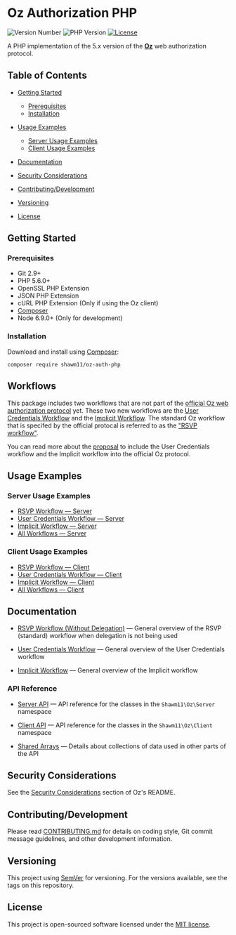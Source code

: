 Oz Authorization PHP
====================

![Version Number](https://img.shields.io/packagist/v/shawm11/oz-auth.svg)
![PHP Version](https://img.shields.io/packagist/php-v/shawm11/oz-auth.svg)
[![License](https://img.shields.io/github/license/shawm11/oz-auth-php.svg)](https://github.com/shawm11/oz-auth-php/blob/master/LICENSE.md)

A PHP implementation of the 5.x version of the
[**Oz**](https://github.com/hueniverse/oz) web authorization protocol.

Table of Contents
-----------------

-   [Getting Started](#getting-started)
    - [Prerequisites](#prerequisites)
    - [Installation](#installation)

-   [Usage Examples](#usage-examples)
    - [Server Usage Examples](#server-usage-examples)
    - [Client Usage Examples](#client-usage-examples)

-   [Documentation](#documentation)

-   [Security Considerations](#security-considerations)

-   [Contributing/Development](#contributingdevelopment)

-   [Versioning](#versioning)

-   [License](#license)

Getting Started
---------------

### Prerequisites

- Git 2.9+
- PHP 5.6.0+
- OpenSSL PHP Extension
- JSON PHP Extension
- cURL PHP Extension (Only if using the Oz client)
- [Composer](https://getcomposer.org/)
- Node 6.9.0+ (Only for development)

### Installation

Download and install using [Composer](https://getcomposer.org/):

```shell
composer require shawm11/oz-auth-php
```

Workflows
---------

This package includes two workflows that are not part of the
[official Oz web authorization protocol](https://github.com/hueniverse/oz)
yet. These two new workflows are the [User Credentials Workflow](docs/user-credentials-workflow.md)
and the [Implicit Workflow](docs/implicit-workflow.md). The standard Oz workflow
that is specifed by the official protocal is referred to as the
["RSVP workflow"](docs/rsvp-workflow-without-delegation.md).

You can read more about the [proposal](https://github.com/hueniverse/oz/issues/67)
to include the User Credentials workflow and the Implicit workflow into the
official Oz protocol.

Usage Examples
--------------

### Server Usage Examples

- [RSVP Workflow — Server](docs/usage-examples/rsvp-workflow-server.md)
- [User Credentials Workflow — Server](docs/usage-examples/user-credentials-workflow-server.md)
- [Implicit Workflow — Server](docs/usage-examples/implicit-workflow-server.md)
- [All Workflows — Server](docs\usage-examples\all-workflows-client.md)

### Client Usage Examples

- [RSVP Workflow — Client](docs/usage-examples/rsvp-workflow-client.md)
- [User Credentials Workflow — Client](docs/usage-examples/user-credentials-workflow-client.md)
- [Implicit Workflow — Client](docs/usage-examples/implicit-workflow-client.md)
- [All Workflows — Client](docs\usage-examples\all-workflows-client.md)

Documentation
-------------

-   [RSVP Workflow (Without Delegation)](docs/rsvp-workflow-without-delegation.md) —
    General overview of the RSVP (standard) workflow when delegation is not
    being used

-   [User Credentials Workflow](docs/user-credentials-workflow.md) — General
    overview of the User Credentials workflow

-   [Implicit Workflow](docs/implicit-workflow.md) — General overview of the
    Implicit workflow
    
### API Reference

-   [Server API](docs/api-reference/server-api.md) — API reference for the
    classes in the `Shawm11\Oz\Server` namespace

-   [Client API](docs/api-reference/server-api.md) — API reference for the
    classes in the `Shawm11\Oz\Client` namespace

-   [Shared Arrays](docs/api-reference/shared-arrays.md) — Details about
    collections of data used in other parts of the API

Security Considerations
-----------------------

See the [Security Considerations](https://github.com/hueniverse/oz#security-considerations)
section of Oz's README.

Contributing/Development
------------------------

Please read [CONTRIBUTING.md](CONTRIBUTING.md) for details on coding style, Git
commit message guidelines, and other development information.

Versioning
----------

This project using [SemVer](http://semver.org/) for versioning. For the versions
available, see the tags on this repository.

License
-------

This project is open-sourced software licensed under the
[MIT license](https://opensource.org/licenses/MIT).
